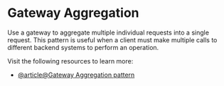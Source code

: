 # Gateway Aggregation

Use a gateway to aggregate multiple individual requests into a single request. This pattern is useful when a client must make multiple calls to different backend systems to perform an operation.

Visit the following resources to learn more:

- [@article@Gateway Aggregation pattern](https://learn.microsoft.com/en-us/azure/architecture/patterns/gateway-aggregation)